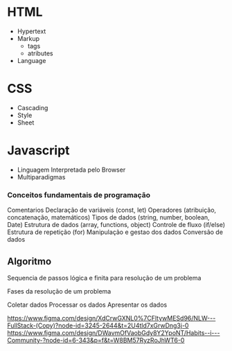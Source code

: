 # HTML

- Hypertext
- Markup
    - tags
    - atributes
- Language

# CSS

- Cascading
- Style
- Sheet

# Javascript 

- Linguagem Interpretada pelo Browser
- Multiparadigmas

### Conceitos fundamentais de programação

Comentarios
Declaração de variáveis (const, let)
Operadores (atribuição, concatenação, matemáticos)
Tipos de dados (string, number, boolean, Date)
Estrutura de dados (array, functions, object)
Controle de fluxo (if/else)
Estrutura de repetição (for)
Manipulação e gestao dos dados
Conversão de dados


## Algoritmo

Sequencia de passos lógica e finita para resolução de um problema 

Fases da resolução de um problema 

Coletar dados
Processar os dados
Apresentar os dados 

https://www.figma.com/design/XdCrwGXNL0%7CFltywMESd96/NLW---FullStack-(Copy)?node-id=3245-2644&t=2U4tld7xGrwDng3j-0
https://www.figma.com/design/DWavmOfVaobGdy8Y2YpoNT/Habits--i---Community-?node-id=6-343&p=f&t=W8BM57RyzRoJhWT6-0